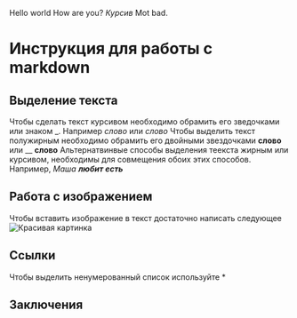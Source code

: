 Hello world
How are you?
*Курсив*
Mot bad.

# Инструкция для работы с markdown 

## Выделение текста
Чтобы сделать текст курсивом необходимо обрамить его зведочками или знаком _. Например *слово* или _слово_
Чтобы выделить текст полужирным необходимо обрамить его двойными звездочками **слово** или __  __слово__
Альтернатвинвые способы выделения теекста жирным или курсивом, необходимы для совмещения обоих этих способов. Например, _Маша **любит есть**_

## Работа с изображением

Чтобы вставить изображение в текст достаточно написать следующее ![Красивая картинка](balon.jpg)

## Ссылки

Чтобы выделить ненумерованный список используйте *

## Заключения
